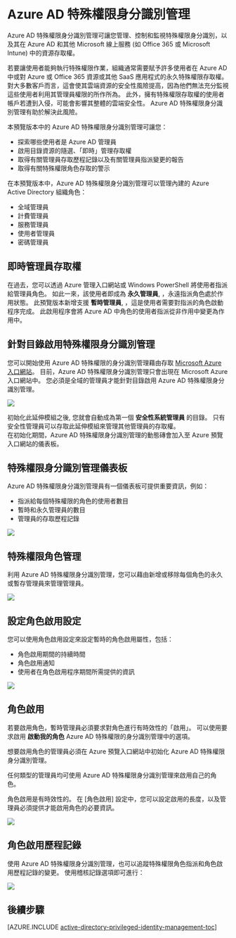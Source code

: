 <properties
    pageTitle="Azure AD 特殊權限身分識別管理"
    description="說明何謂 Azure AD 特殊權限身分識別管理及其設定方式的主題"
    services="active-directory"
    documentationCenter=""
    authors="IHenkel"
    manager="stevenpo"
    editor=""/>

<tags
    ms.service="active-directory"
    ms.workload="identity"
    ms.tgt_pltfrm="na"
    ms.devlang="na"
    ms.topic="article"
    ms.date="09/21/2015"
    ms.author="inhenk"/>

# Azure AD 特殊權限身分識別管理

Azure AD 特殊權限身分識別管理可讓您管理、控制和監視特殊權限身分識別，以及其在 Azure AD 和其他 Microsoft 線上服務 (如 Office 365 或 Microsoft Intune) 中的資源存取權。  

若要讓使用者能夠執行特殊權限作業，組織通常需要賦予許多使用者在 Azure AD 中或對 Azure 或 Office 365 資源或其他 SaaS 應用程式的永久特殊權限存取權。 對大多數客戶而言，這會使其雲端資源的安全性風險提高，因為他們無法充分監視這些使用者利用其管理員權限的所作所為。 此外，擁有特殊權限存取權的使用者帳戶若遭到入侵，可能會影響其整體的雲端安全性。 Azure AD 特殊權限身分識別管理有助於解決此風險。  

本預覽版本中的 Azure AD 特殊權限身分識別管理可讓您：  

- 探索哪些使用者是 Azure AD 管理員
- 啟用目錄資源的隨選、「即時」管理存取權
- 取得有關管理員存取歷程記錄以及有關管理員指派變更的報告
- 取得有關特殊權限角色存取的警示

在本預覽版本中，Azure AD 特殊權限身分識別管理可以管理內建的 Azure Active Directory 組織角色：  

- 全域管理員
- 計費管理員
- 服務管理員  
- 使用者管理員
- 密碼管理員

## 即時管理員存取權

在過去，您可以透過 Azure 管理入口網站或 Windows PowerShell 將使用者指派給管理員角色。 如此一來，該使用者即成為 **永久管理員**, ，永遠指派角色處於作用狀態。 此預覽版本新增支援 **暫時管理員**, ，這是使用者需要對指派的角色啟動程序完成。  此啟用程序會將 Azure AD 中角色的使用者指派從非作用中變更為作用中。

## 針對目錄啟用特殊權限身分識別管理

您可以開始使用 Azure AD 特殊權限的身分識別管理藉由存取 [Microsoft Azure 入口網站](https://portal.azure.com/)。 目前，Azure AD 特殊權限身分識別管理只會出現在 Microsoft Azure 入口網站中。 您必須是全域的管理員才能針對目錄啟用 Azure AD 特殊權限身分識別管理。

![][1]

初始化此延伸模組之後, 您就會自動成為第一個 **安全性系統管理員** 的目錄。 只有安全性管理員可以存取此延伸模組來管理其他管理員的存取權。  
在初始化期間，Azure AD 特殊權限身分識別管理的動態磚會加入至 Azure 預覽入口網站的儀表板。

## 特殊權限身分識別管理儀表板

Azure AD 特殊權限身分識別管理員有一個儀表板可提供重要資訊，例如：

- 指派給每個特殊權限的角色的使用者數目  
- 暫時和永久管理員的數目
- 管理員的存取歷程記錄

![][2]

## 特殊權限角色管理

利用 Azure AD 特殊權限身分識別管理，您可以藉由新增或移除每個角色的永久或暫存管理員來管理管理員。

![][3]

## 設定角色啟用設定

您可以使用角色啟用設定來設定暫時的角色啟用屬性，包括：

- 角色啟用期間的持續時間
- 角色啟用通知
- 使用者在角色啟用程序期間所需提供的資訊  

![][4]

## 角色啟用  

若要啟用角色，暫時管理員必須要求對角色進行有時效性的「啟用」。 可以使用要求啟用 **啟動我的角色** Azure AD 特殊權限的身分識別管理中的選項。

想要啟用角色的管理員必須在 Azure 預覽入口網站中初始化 Azure AD 特殊權限身分識別管理。

任何類型的管理員均可使用 Azure AD 特殊權限身分識別管理來啟用自己的角色。

角色啟用是有時效性的。 在 [角色啟用] 設定中，您可以設定啟用的長度，以及管理員必須提供才能啟用角色的必要資訊。

![][5]

## 角色啟用歷程記錄

使用 Azure AD 特殊權限身分識別管理，也可以追蹤特殊權限角色指派和角色啟用歷程記錄的變更。 使用稽核記錄選項即可進行：

![][6]

## 後續步驟
[AZURE.INCLUDE [active-directory-privileged-identity-management-toc](../../includes/active-directory-privileged-identity-management-toc.md)]

<!--Image references-->
[1]: ./media/active-directory-privileged-identity-management-configure/Search_PIM.png
[2]: ./media/active-directory-privileged-identity-management-configure/PIM_Dash.png
[3]: ./media/active-directory-privileged-identity-management-configure/PIM_AddRemove.png
[4]: ./media/active-directory-privileged-identity-management-configure/PIM_RoleActivationSettings.png
[5]: ./media/active-directory-privileged-identity-management-configure/PIM_RequestActivation.png
[6]: ./media/active-directory-privileged-identity-management-configure/PIM_ActivationHistory.png


